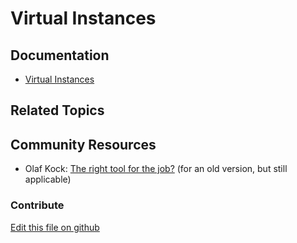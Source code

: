 # Virtual Instances

## Documentation

* [Virtual Instances](https://learn.liferay.com/dxp/7.x/en/system-administration/configuring-liferay/virtual_instances.html)

## Related Topics


## Community Resources

* Olaf Kock: [The right tool for the job?](https://liferay.dev/blogs/-/blogs/the-right-tool-for-the-job-chapter-1-instances) (for an old version, but still applicable)

### Contribute

[Edit this file on github](https://github.com/olafk/controlpanel-documentation-docs/blob/master/md/73en/com_liferay_portal_instances_web_portlet_PortalInstancesPortlet/portal_instances_edit_instance.md)
